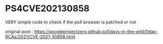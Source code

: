 # PS4CVE202130858
VERY simple code to check if the ps4 browser is patched or not

original post : https://googleprojectzero.github.io/0days-in-the-wild/0day-RCAs/2021/CVE-2021-30858.html
